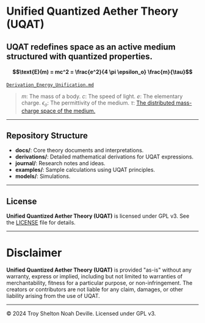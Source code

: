 # Unified Quantized Aether Theory (UQAT)

**UQAT** redefines space as an active medium structured with quantized properties.
---


#### $$\text{E}(m) = mc^2 = \frac{e^2}{4 \pi \epsilon_o}  \frac{m}{\tau}$$
[`Derivation_Energy_Unification.md`](derivations/Derivation_Energy_Unification.md)

> $m$: The mass of a body.
$c$: The speed of light.
$e$: The elementary charge.
$\epsilon_o$: The permittivity of the medium.
$\tau$: [The distributed mass-charge space of the medium.](docs/Theory/Constants.md)

---

## Repository Structure

- **docs/**: Core theory documents and interpretations.
- **derivations/**: Detailed mathematical derivations for UQAT expressions.
- **journal/**: Research notes and ideas.
- **examples/**: Sample calculations using UQAT principles.
- **models/**: Simulations.

---

## License
**Unified Quantized Aether Theory (UQAT)** is licensed under GPL v3. See the [LICENSE](LICENSE) file for details.

---

# Disclaimer
**Unified Quantized Aether Theory (UQAT)** is provided "as-is" without any warranty, express or implied, including but not limited to warranties of merchantability, fitness for a particular purpose, or non-infringement. The creators or contributors are not liable for any claim, damages, or other liability arising from the use of UQAT.

---

© 2024 Troy Shelton Noah Deville. Licensed under GPL v3.